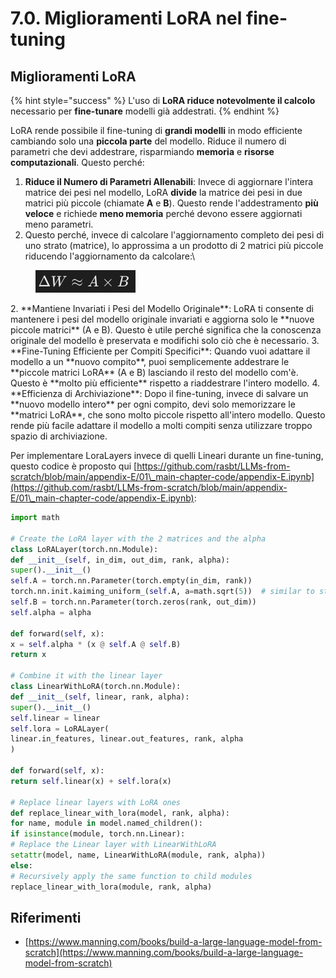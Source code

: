 # 7.0. Miglioramenti LoRA nel fine-tuning

## Miglioramenti LoRA

{% hint style="success" %}
L'uso di **LoRA riduce notevolmente il calcolo** necessario per **fine-tunare** modelli già addestrati.
{% endhint %}

LoRA rende possibile il fine-tuning di **grandi modelli** in modo efficiente cambiando solo una **piccola parte** del modello. Riduce il numero di parametri che devi addestrare, risparmiando **memoria** e **risorse computazionali**. Questo perché:

1. **Riduce il Numero di Parametri Allenabili**: Invece di aggiornare l'intera matrice dei pesi nel modello, LoRA **divide** la matrice dei pesi in due matrici più piccole (chiamate **A** e **B**). Questo rende l'addestramento **più veloce** e richiede **meno memoria** perché devono essere aggiornati meno parametri.
1. Questo perché, invece di calcolare l'aggiornamento completo dei pesi di uno strato (matrice), lo approssima a un prodotto di 2 matrici più piccole riducendo l'aggiornamento da calcolare:\


<figure><img src="../../.gitbook/assets/image (9).png" alt=""><figcaption></figcaption></figure>
2. **Mantiene Invariati i Pesi del Modello Originale**: LoRA ti consente di mantenere i pesi del modello originale invariati e aggiorna solo le **nuove piccole matrici** (A e B). Questo è utile perché significa che la conoscenza originale del modello è preservata e modifichi solo ciò che è necessario.
3. **Fine-Tuning Efficiente per Compiti Specifici**: Quando vuoi adattare il modello a un **nuovo compito**, puoi semplicemente addestrare le **piccole matrici LoRA** (A e B) lasciando il resto del modello com'è. Questo è **molto più efficiente** rispetto a riaddestrare l'intero modello.
4. **Efficienza di Archiviazione**: Dopo il fine-tuning, invece di salvare un **nuovo modello intero** per ogni compito, devi solo memorizzare le **matrici LoRA**, che sono molto piccole rispetto all'intero modello. Questo rende più facile adattare il modello a molti compiti senza utilizzare troppo spazio di archiviazione.

Per implementare LoraLayers invece di quelli Lineari durante un fine-tuning, questo codice è proposto qui [https://github.com/rasbt/LLMs-from-scratch/blob/main/appendix-E/01\_main-chapter-code/appendix-E.ipynb](https://github.com/rasbt/LLMs-from-scratch/blob/main/appendix-E/01\_main-chapter-code/appendix-E.ipynb):
```python
import math

# Create the LoRA layer with the 2 matrices and the alpha
class LoRALayer(torch.nn.Module):
def __init__(self, in_dim, out_dim, rank, alpha):
super().__init__()
self.A = torch.nn.Parameter(torch.empty(in_dim, rank))
torch.nn.init.kaiming_uniform_(self.A, a=math.sqrt(5))  # similar to standard weight initialization
self.B = torch.nn.Parameter(torch.zeros(rank, out_dim))
self.alpha = alpha

def forward(self, x):
x = self.alpha * (x @ self.A @ self.B)
return x

# Combine it with the linear layer
class LinearWithLoRA(torch.nn.Module):
def __init__(self, linear, rank, alpha):
super().__init__()
self.linear = linear
self.lora = LoRALayer(
linear.in_features, linear.out_features, rank, alpha
)

def forward(self, x):
return self.linear(x) + self.lora(x)

# Replace linear layers with LoRA ones
def replace_linear_with_lora(model, rank, alpha):
for name, module in model.named_children():
if isinstance(module, torch.nn.Linear):
# Replace the Linear layer with LinearWithLoRA
setattr(model, name, LinearWithLoRA(module, rank, alpha))
else:
# Recursively apply the same function to child modules
replace_linear_with_lora(module, rank, alpha)
```
## Riferimenti

* [https://www.manning.com/books/build-a-large-language-model-from-scratch](https://www.manning.com/books/build-a-large-language-model-from-scratch)
